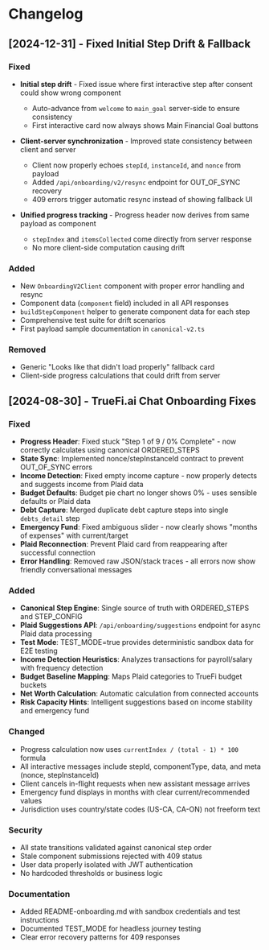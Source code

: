 # Changelog

## [2024-12-31] - Fixed Initial Step Drift & Fallback

### Fixed
- **Initial step drift** - Fixed issue where first interactive step after consent could show wrong component
  - Auto-advance from `welcome` to `main_goal` server-side to ensure consistency
  - First interactive card now always shows Main Financial Goal buttons
  
- **Client-server synchronization** - Improved state consistency between client and server
  - Client now properly echoes `stepId`, `instanceId`, and `nonce` from payload
  - Added `/api/onboarding/v2/resync` endpoint for OUT_OF_SYNC recovery
  - 409 errors trigger automatic resync instead of showing fallback UI
  
- **Unified progress tracking** - Progress header now derives from same payload as component
  - `stepIndex` and `itemsCollected` come directly from server response
  - No more client-side computation causing drift

### Added
- New `OnboardingV2Client` component with proper error handling and resync
- Component data (`component` field) included in all API responses
- `buildStepComponent` helper to generate component data for each step
- Comprehensive test suite for drift scenarios
- First payload sample documentation in `canonical-v2.ts`

### Removed
- Generic "Looks like that didn't load properly" fallback card
- Client-side progress calculations that could drift from server

## [2024-08-30] - TrueFi.ai Chat Onboarding Fixes

### Fixed
- **Progress Header**: Fixed stuck "Step 1 of 9 / 0% Complete" - now correctly calculates using canonical ORDERED_STEPS
- **State Sync**: Implemented nonce/stepInstanceId contract to prevent OUT_OF_SYNC errors
- **Income Detection**: Fixed empty income capture - now properly detects and suggests income from Plaid data
- **Budget Defaults**: Budget pie chart no longer shows 0% - uses sensible defaults or Plaid data
- **Debt Capture**: Merged duplicate debt capture steps into single `debts_detail` step
- **Emergency Fund**: Fixed ambiguous slider - now clearly shows "months of expenses" with current/target
- **Plaid Reconnection**: Prevent Plaid card from reappearing after successful connection
- **Error Handling**: Removed raw JSON/stack traces - all errors now show friendly conversational messages

### Added
- **Canonical Step Engine**: Single source of truth with ORDERED_STEPS and STEP_CONFIG
- **Plaid Suggestions API**: `/api/onboarding/suggestions` endpoint for async Plaid data processing
- **Test Mode**: TEST_MODE=true provides deterministic sandbox data for E2E testing
- **Income Detection Heuristics**: Analyzes transactions for payroll/salary with frequency detection
- **Budget Baseline Mapping**: Maps Plaid categories to TrueFi budget buckets
- **Net Worth Calculation**: Automatic calculation from connected accounts
- **Risk Capacity Hints**: Intelligent suggestions based on income stability and emergency fund

### Changed
- Progress calculation now uses `currentIndex / (total - 1) * 100` formula
- All interactive messages include stepId, componentType, data, and meta (nonce, stepInstanceId)
- Client cancels in-flight requests when new assistant message arrives
- Emergency fund displays in months with clear current/recommended values
- Jurisdiction uses country/state codes (US-CA, CA-ON) not freeform text

### Security
- All state transitions validated against canonical step order
- Stale component submissions rejected with 409 status
- User data properly isolated with JWT authentication
- No hardcoded thresholds or business logic

### Documentation
- Added README-onboarding.md with sandbox credentials and test instructions
- Documented TEST_MODE for headless journey testing
- Clear error recovery patterns for 409 responses